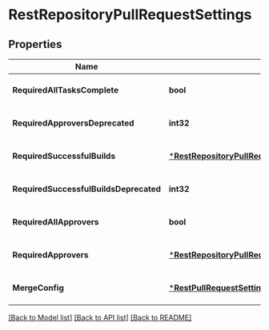 # RestRepositoryPullRequestSettings

## Properties
Name | Type | Description | Notes
------------ | ------------- | ------------- | -------------
**RequiredAllTasksComplete** | **bool** |  | [optional] [default to null]
**RequiredApproversDeprecated** | **int32** |  | [optional] [default to null]
**RequiredSuccessfulBuilds** | [***RestRepositoryPullRequestSettingsRequiredSuccessfulBuilds**](RestRepositoryPullRequestSettings_requiredSuccessfulBuilds.md) |  | [optional] [default to null]
**RequiredSuccessfulBuildsDeprecated** | **int32** |  | [optional] [default to null]
**RequiredAllApprovers** | **bool** |  | [optional] [default to null]
**RequiredApprovers** | [***RestRepositoryPullRequestSettingsRequiredSuccessfulBuilds**](RestRepositoryPullRequestSettings_requiredSuccessfulBuilds.md) |  | [optional] [default to null]
**MergeConfig** | [***RestPullRequestSettingsMergeConfig**](RestPullRequestSettings_mergeConfig.md) |  | [optional] [default to null]

[[Back to Model list]](../README.md#documentation-for-models) [[Back to API list]](../README.md#documentation-for-api-endpoints) [[Back to README]](../README.md)

